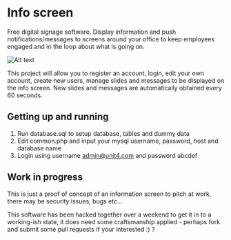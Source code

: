 # Info screen
Free digital signage software. Display information and push notifications/messages to screens around your office to keep employees engaged and in the loop about what is going on.

![Alt text](https://pbs.twimg.com/media/CbIHQBFXIAI1Vk6.jpg "Screen shot of info screen")

This project will allow you to register an account, login, edit your own account, create new users, manage slides and messages to be displayed on the info screen. New slides and messages are automatically obtained every 60 seconds.

## Getting up and running
1. Run database.sql to setup database, tables and dummy data
2. Edit common.php and input your mysql username, password, host and database name
3. Login using username admin@unit4.com and password abcdef

## Work in progress
This is just a proof of concept of an information screen to pitch at work, there may be security issues, bugs etc...

This software has been hacked together over a weekend to get it in to a working-ish state, it does need some craftsmanship applied - perhaps fork and submit some pull requests if your interested :) ?

